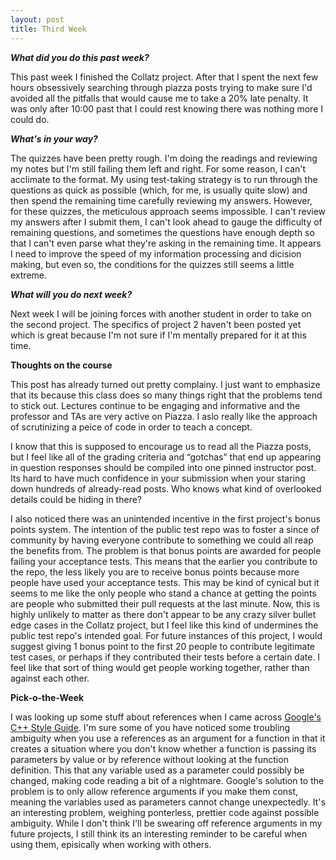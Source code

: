 ```yaml
---
layout: post
title: Third Week
---
```

<p><b><i>What did you do this past week?</i></b></p>
<p>This past week I finished the Collatz project. After that I spent the next few hours obsessively searching through piazza posts trying to make sure I'd avoided all the pitfalls that would cause me to take a 20% late penalty. It was only after 10:00 past that I could rest knowing there was nothing more I could do.</p>
<p><b><i>What's in your way?</i></b></p>
<p>The quizzes have been pretty rough. I'm doing the readings and reviewing my notes but I'm still failing them left and right. For some reason, I can't acclimate to the format. My using test-taking strategy is to run through the questions as quick as possible (which, for me, is usually quite slow) and then spend the remaining time carefully reviewing my answers. However, for these quizzes, the meticulous approach seems impossible. I can't review my answers after I submit them, I can't look ahead to gauge the difficulty of remaining questions, and sometimes the questions have enough depth so that I can't even parse what they're asking in the remaining time. It appears I need to improve the speed of my information processing and dicision making, but even so, the conditions for the quizzes still seems a little extreme.</p>
<p><b><i>What will you do next week?</i></b></p>
<p>Next week I will be joining forces with another student in order to take on the second project. The specifics of project 2 haven't been posted yet which is great because I'm not sure if I'm mentally prepared for it at this time.</p>
<p><b>Thoughts on the course</b></p>
<p>This post has already turned out pretty complainy. I just want to emphasize that its because this class does so many things right that the problems tend to stick out. Lectures continue to be engaging and informative and the professor and TAs are very active on Piazza. I aslo really like the approach of scrutinizing a peice of code in order to teach a concept.</p>
<p>I know that this is supposed to encourage us to read all the Piazza posts, but I feel like all of the grading criteria and “gotchas” that end up appearing in question responses should be compiled into one pinned instructor post. Its hard to have much confidence in your submission when your staring down hundreds of already-read posts. Who knows what kind of overlooked details could be hiding in there?</p>
<p>I also noticed there was an unintended incentive in the first project's bonus points system. The intention of the public test repo was to foster a since of community by having everyone contribute to something we could all reap the benefits from. The problem is that bonus points are awarded for people failing your acceptance tests. This means that the earlier you contribute to the repo, the less likely you are to receive bonus points because more people have used your acceptance tests. This may be kind of cynical but it seems to me like the only people who stand a chance at getting the points are people who submitted their pull requests at the last minute. Now, this is highly unlikely to matter as there don't appear to be any crazy silver bullet edge cases in the Collatz project, but I feel like this kind of undermines the public test repo's intended goal. For future instances of this project, I would suggest giving 1 bonus point to the first 20 people to contribute legitimate test cases, or perhaps if they contributed their tests before a certain date. I feel like that sort of thing would get people working together, rather than against each other.</p>
<p><b>Pick-o-the-Week</b></p>
<p>I was looking up some stuff about references when I came across <a href="https://google.github.io/styleguide/cppguide.html#Reference_Arguments">Google's C++ Style Guide</a>. I'm sure some of you have noticed some troubling ambiguity when you use a references as an argument for a function in that it creates a situation where you don't know whether a function is passing its parameters by value or by reference without looking at the function definition. This that any variable used as a parameter could possibly be changed, making code reading a bit of a nightmare. Google's solution to the problem is to only allow reference arguments if you make them const, meaning the variables used as parameters cannot change unexpectedly. It's an interesting problem, weighing ponterless, prettier code against possible ambiguity. While I don't think I'll be swearing off reference arguments in my future projects, I still think its an interesting reminder to be careful when using them, episically when working with others.</p>
